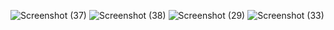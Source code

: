 ![Screenshot (37)](https://user-images.githubusercontent.com/94221735/142988594-1ba7fe9a-b86e-4c3d-8a49-63483a0706b3.png)
![Screenshot (38)](https://user-images.githubusercontent.com/94221735/142988596-240fc162-64b3-4196-8684-0a2796be72ba.png)
![Screenshot (29)](https://user-images.githubusercontent.com/94221735/142988736-4c33b38d-9756-4cb6-97e0-56b0966eb834.png)
![Screenshot (33)](https://user-images.githubusercontent.com/94221735/142988792-064e881a-e19e-40e6-a253-f8d2b4412dae.png)
